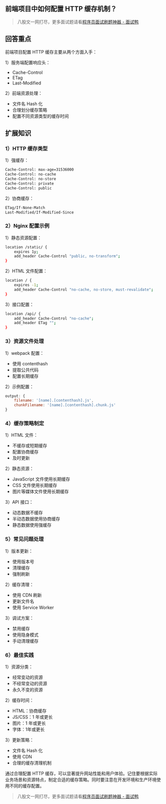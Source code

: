 ## 前端项目中如何配置 HTTP 缓存机制？
> 八股文一网打尽，更多面试题请看[程序员面试刷题神器 - 面试鸭](https://www.mianshiya.com/)

## 回答重点

前端项目配置 HTTP 缓存主要从两个方面入手：

1）服务端配置响应头：

- Cache-Control
- ETag
- Last-Modified

2）前端资源处理：

- 文件名 Hash 化
- 合理划分缓存策略
- 配置不同资源类型的缓存时间

## 扩展知识

### 1）HTTP 缓存类型

1）强缓存：

```bash
Cache-Control: max-age=31536000
Cache-Control: no-cache
Cache-Control: no-store
Cache-Control: private
Cache-Control: public
```

2）协商缓存：

```bash
ETag/If-None-Match
Last-Modified/If-Modified-Since
```

### 2）Nginx 配置示例

1）静态资源配置：

```bash 
location /static/ {
    expires 1y;
    add_header Cache-Control "public, no-transform";
}
```

2）HTML 文件配置：

```bash
location / {
    expires -1;
    add_header Cache-Control "no-cache, no-store, must-revalidate";
}
```

3）接口配置： 

```bash
location /api/ {
    add_header Cache-Control "no-cache";
    add_header ETag "";
}
```

### 3）资源文件处理

1）webpack 配置：

- 使用 contenthash
- 提取公共代码
- 配置长期缓存

2）示例配置：

```javascript
output: {
    filename: '[name].[contenthash].js',
    chunkFilename: '[name].[contenthash].chunk.js'
}
```

### 4）缓存策略制定

1）HTML 文件：

- 不缓存或短期缓存
- 配置协商缓存
- 及时更新

2）静态资源：

- JavaScript 文件使用长期缓存
- CSS 文件使用长期缓存
- 图片等媒体文件使用长期缓存

3）API 接口：

- 动态数据不缓存
- 半动态数据使用协商缓存
- 静态数据使用强缓存

### 5）常见问题处理

1）版本更新：

- 使用版本号
- 清理缓存
- 强制刷新

2）缓存清理：

- 使用 CDN 刷新
- 更新文件名
- 使用 Service Worker

3）调试方案：

- 禁用缓存
- 使用隐身模式
- 手动清理缓存

### 6）最佳实践

1）资源分类：

- 经常变动的资源
- 不经常变动的资源
- 永久不变的资源

2）缓存时间：

- HTML：协商缓存
- JS/CSS：1 年或更长
- 图片：1 年或更长
- 字体：1年或更长

3）更新策略：

- 文件名 Hash 化
- 使用 CDN
- 合理的缓存清理机制

通过合理配置 HTTP 缓存，可以显著提升网站性能和用户体验。记住要根据实际业务场景和资源特点，制定合适的缓存策略。同时要注意在开发环境和生产环境使用不同的缓存配置。


> 八股文一网打尽，更多面试题请看[程序员面试刷题神器 - 面试鸭](https://www.mianshiya.com/)